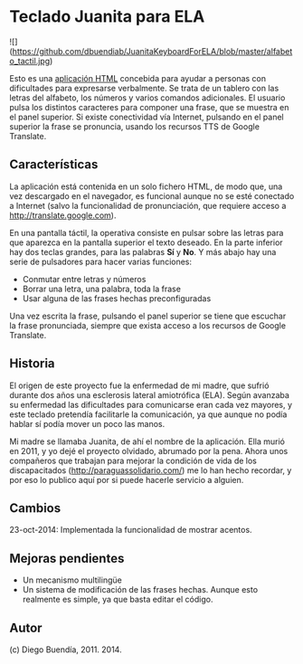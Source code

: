 Teclado Juanita para ELA
========================

![] (https://github.com/dbuendiab/JuanitaKeyboardForELA/blob/master/alfabeto_tactil.jpg)

Esto es una [aplicación HTML](http://diegobuendia.com/JuanitaKB.htm "Juanita keyboard") concebida para ayudar a personas con dificultades para expresarse verbalmente. Se trata de un tablero con las letras del alfabeto, los números y varios comandos adicionales. El usuario pulsa los distintos caracteres para componer una frase, que se muestra en el panel superior. Si existe conectividad vía Internet, pulsando en el panel superior la frase se pronuncia, usando los recursos TTS de Google Translate.

Características
---------------
La aplicación está contenida en un solo fichero HTML, de modo que, una vez descargado en el navegador, es funcional aunque no se esté conectado a Internet (salvo la funcionalidad de pronunciación, que requiere acceso a http://translate.google.com).

En una pantalla táctil, la operativa consiste en pulsar sobre las letras para que aparezca en la pantalla superior el texto deseado. En la parte inferior hay dos teclas grandes, para las palabras **Sí** y **No**. Y más abajo hay una serie de pulsadores para hacer varias funciones:

- Conmutar entre letras y números
- Borrar una letra, una palabra, toda la frase
- Usar alguna de las frases hechas preconfiguradas

Una vez escrita la frase, pulsando el panel superior se tiene que escuchar la frase pronunciada, siempre que exista acceso a los recursos de Google Translate.

Historia
--------

El origen de este proyecto fue la enfermedad de mi madre, que sufrió durante dos años una esclerosis lateral amiotrófica (ELA). Según avanzaba su enfermedad las dificultades para comunicarse eran cada vez mayores, y este teclado pretendía facilitarle la comunicación, ya que aunque no podía hablar sí podía mover un poco las manos.

Mi madre se llamaba Juanita, de ahí el nombre de la aplicación. Ella murió en 2011, y yo dejé el proyecto olvidado, abrumado por la pena. Ahora unos compañeros que trabajan para mejorar la condición de vida de los discapacitados (http://paraguassolidario.com/) me lo han hecho recordar, y por eso lo publico aquí por si puede hacerle servicio a alguien.

Cambios
-------
23-oct-2014: Implementada la funcionalidad de mostrar acentos.

Mejoras pendientes
------------------

- Un mecanismo multilingüe
- Un sistema de modificación de las frases hechas. Aunque esto realmente es simple, ya que basta editar el código.

Autor
-----
(c) Diego Buendía, 2011. 2014.
